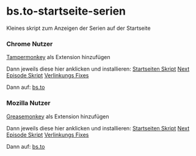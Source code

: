 # bs.to-startseite-serien
Kleines skript zum Anzeigen der Serien auf der Startseite

### Chrome Nutzer
[Tampermonkey](https://chrome.google.com/webstore/detail/tampermonkey/dhdgffkkebhmkfjojejmpbldmpobfkfo?hl=de&gl=DE) als Extension hinzufügen

Dann jeweils diese hier anklicken und installieren:
[Startseiten Skript](https://raw.githubusercontent.com/Sly321/bs.to-startseite-serien/master/anime-toplist.user.js)
[Next Episode Skript](https://raw.githubusercontent.com/Sly321/bs.to-startseite-serien/master/next-episode.user.js)
[Verlinkungs Fixes](https://raw.githubusercontent.com/Sly321/bs.to-startseite-serien/master/script.user.js)

Dann auf:
[bs.to](https://bs.to/)

### Mozilla Nutzer
[Greasemonkey](https://addons.mozilla.org/de/firefox/addon/greasemonkey/) als Extension hinzufügen

Dann jeweils diese hier anklicken und installieren:
[Startseiten Skript](https://raw.githubusercontent.com/Sly321/bs.to-startseite-serien/master/anime-toplist.user.js)
[Next Episode Skript](https://raw.githubusercontent.com/Sly321/bs.to-startseite-serien/master/next-episode.user.js)
[Verlinkungs Fixes](https://raw.githubusercontent.com/Sly321/bs.to-startseite-serien/master/script.user.js)

Dann auf:
[bs.to](https://bs.to/)
